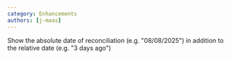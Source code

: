 ```yaml
---
category: Enhancements
authors: [j-maas]
---
```


Show the absolute date of reconciliation (e.g. "08/08/2025") in addition to the relative date (e.g. "3 days ago")
